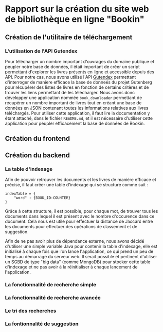 # Rapport sur la création du site web de bibliothèque en ligne "Bookin"

## Création de l'utilitaire de téléchargement

### L'utilisation de l'API Gutendex

Pour télécharger un nombre important d'ouvrages du domaine publique et peupler notre base de données, il était important de créer un script permettant d'explorer les livres présents en ligne et accessible depuis des API. Pour notre cas, nous avons utilisé l'API [Gutendex](https://gutendex.com/) permettant d'interroger de manière efficace la base de donneés du projet Gutenberg pour récupérer des listes de livres en fonction de certains critères et de trouver les liens permettant de les télécharger.
Nous avons donc développer une application nommée `book_downloader` permettant de récupérer un nombre important de livres tout en créant une base de données en JSON contenant toutes les informations relatives aux livres téléchargés. Pour utiliser cette application, il faut lire la documentation y étant attaché, dans le fichier `README.md`, et il est nécessaire d'utiliser cette application pour peupler efficacement la base de données de Bookin.

## Création du frontend

## Création du backend

### La table d'indexage

Afin de pouvoir retrouver les documents et les livres de manière efficace et précise, il faut créer une table d'indexage qui se structure comme suit :

```
indexTable = {
    "word" : {BOOK_ID:COUNTER}
}
```

Grâce à cette structure, il est possible, pour chaque mot, de trouver tous les documents dans lequel il est présent avec le nombre d'occurence dans ce document. Cela nous est utile pour effectuer la distance de Jaccard entre les documents pour effectuer des opérations de classement et de suggestion.

Afin de ne pas avoir plus de dépendance externe, nous avons décidé d'utiliser une simple variable Java pour contenir la table d'indexage, elle est initialisé à chaque fois que l'on lance l'application, ce qui prend un peu de temps au démarrage du serveur web. Il serait possible et pertinent d'utiliser un SGBD de type "big data" (comme MongoDB) pour stocker cette table d'indexage et ne pas avoir à la réinitialiser à chaque lancement de l'application.

### La fonctionnalité de recherche simple


### La fonctionnalité de recherche avancée


### Le tri des recherches


### La fontionnalité de suggestion
